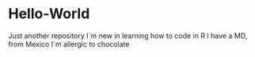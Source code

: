 # Hello-World
Just another repository
I´m new in learning how to code in R
I have a MD, from Mexico
I´m allergic to chocolate
